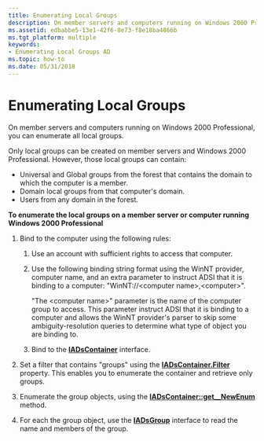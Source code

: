 ```yaml
---
title: Enumerating Local Groups
description: On member servers and computers running on Windows 2000 Professional, you can enumerate all local groups.
ms.assetid: edbabbe5-13e1-42f6-8e73-f8e18ba4866b
ms.tgt_platform: multiple
keywords:
- Enumerating Local Groups AD
ms.topic: how-to
ms.date: 05/31/2018
---
```


# Enumerating Local Groups

On member servers and computers running on Windows 2000 Professional, you can enumerate all local groups.

Only local groups can be created on member servers and Windows 2000 Professional. However, those local groups can contain:

-   Universal and Global groups from the forest that contains the domain to which the computer is a member.
-   Domain local groups from that computer's domain.
-   Users from any domain in the forest.

**To enumerate the local groups on a member server or computer running Windows 2000 Professional**

1.  Bind to the computer using the following rules:
    1.  Use an account with sufficient rights to access that computer.
    2.  Use the following binding string format using the WinNT provider, computer name, and an extra parameter to instruct ADSI that it is binding to a computer: "WinNT://\<computer name\>,&lt;computer&gt;".

        "The \<computer name\>" parameter is the name of the computer group to access. This parameter instruct ADSI that it is binding to a computer and allows the WinNT provider's parser to skip some ambiguity-resolution queries to determine what type of object you are binding to.

    3.  Bind to the [**IADsContainer**](/windows/desktop/api/iads/nn-iads-iadscontainer) interface.

2.  Set a filter that contains "groups" using the [**IADsContainer.Filter**](/windows/desktop/api/iads/nn-iads-iadscontainer) property. This enables you to enumerate the container and retrieve only groups.
3.  Enumerate the group objects, using the [**IADsContainer::get\_\_NewEnum**](/windows/desktop/api/iads/nf-iads-iadscontainer-get__newenum) method.
4.  For each the group object, use the [**IADsGroup**](/windows/desktop/api/iads/nn-iads-iadsgroup) interface to read the name and members of the group.

 

 
